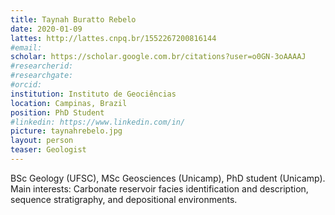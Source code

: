 ```yaml
---
title: Taynah Buratto Rebelo
date: 2020-01-09
lattes: http://lattes.cnpq.br/1552267200816144
#email:
scholar: https://scholar.google.com.br/citations?user=o0GN-3oAAAAJ
#researcherid:
#researchgate:
#orcid:
institution: Instituto de Geociências
location: Campinas, Brazil
position: PhD Student
#linkedin: https://www.linkedin.com/in/
picture: taynahrebelo.jpg
layout: person
teaser: Geologist
---
```


BSc Geology (UFSC), MSc Geosciences (Unicamp), PhD student (Unicamp). Main
interests: Carbonate reservoir facies identification and description, sequence
stratigraphy, and depositional environments.
